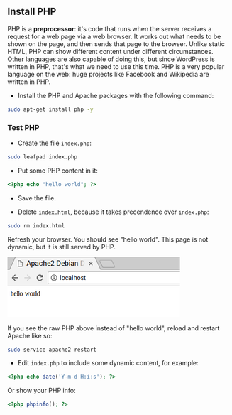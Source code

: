 ## Install PHP

PHP is a **preprocessor**: it's code that runs when the server receives a request for a web page via a web browser. It works out what needs to be shown on the page, and then sends that page to the browser. Unlike static HTML, PHP can show different content under different circumstances. Other languages are also capable of doing this, but since WordPress is written in PHP, that's what we need to use this time. PHP is a very popular language on the web: huge projects like Facebook and Wikipedia are written in PHP.

+ Install the PHP and Apache packages with the following command:

```bash
sudo apt-get install php -y
```

### Test PHP

+ Create the file `index.php`:

```bash
sudo leafpad index.php
```

+ Put some PHP content in it:

```php
<?php echo "hello world"; ?>
```

+ Save the file. 

+ Delete `index.html`, because it takes precendence over `index.php`:

```bash
sudo rm index.html
```

Refresh your browser. You should see "hello world". This page is not dynamic, but it is still served by PHP.

![hello world](images/apache-hello-world.png)

If you see the raw PHP above instead of "hello world", reload and restart Apache like so:

```bash
sudo service apache2 restart
```

+ Edit `index.php` to include some dynamic content, for example:

```php
<?php echo date('Y-m-d H:i:s'); ?>
```

Or show your PHP info:

```php
<?php phpinfo(); ?>
```
